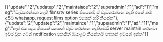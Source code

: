 [{"update":"2","updatep":"2","maintaince":"2","superadmin":"1","ad":"11","msg":"වැඩකරන්නෙ නැති films/tv series තියෙනම් ඒ වැඩකරන්නෙ නැති එකේ නම අපිට whatsapp, request films option එකෙන් හරි කියන්න"},{"update":"2","updatep":"2","maintaince":"1","superadmin":"1","ad":"11","msg":"ඇප් එක පැය කීපයක් යනකන් වැඩ කරන්නෙ නැතිවෙයි server maintain කරනවා ඉවර වුන ගමන් notification එකකින් ඔයාලට කියන්නම් එතකන් ඉවසන් ඉන්න"}]

